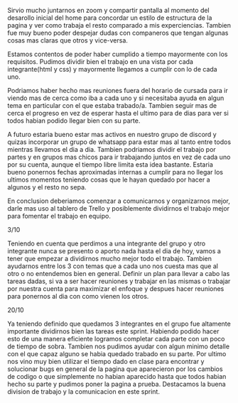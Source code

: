 Sirvio mucho juntarnos en zoom y compartir pantalla al momento del desarollo inicial del home para concordar un estilo de estructura de la pagina y ver como trabaja el resto comparado a mis experciencias. Tambien fue muy bueno poder despejar dudas con companeros que tengan algunas cosas mas claras que otros y vice-versa.

Estamos contentos de poder haber cumplido a tiempo mayormente con los requisitos.
Pudimos dividir bien el trabajo en una vista por cada integrante(html y css) y mayormente llegamos a cumplir con lo de cada uno.

Podriamos haber hecho mas reuniones fuera del horario de cursada para ir viendo mas de cerca como iba a cada uno y si necesitaba ayuda en algun tema en particular con el que estaba trabado/a. Tambien seguir mas de cerca el progreso en vez de esperar hasta el ultimo para de dias para ver si todos habian podido llegar bien con su parte.

A futuro estaria bueno estar mas activos en nuestro grupo de discord y quizas incorporar un grupo de whatsapp para estar mas al tanto entre todos mientras llevamos el dia a dia. Tambien podriamos dividir el trabajo por partes y en grupos mas chicos para ir trabajando juntos en vez de cada uno por su cuenta, aunque el tiempo libre limita esta idea bastante.
Estaria bueno ponernos fechas aproximadas internas a cumplir para no llegar los ultimos momentos teniendo cosas que le hayan quedado por hacer a algunos y el resto no sepa.

En conclusion deberiamos comenzar a comunicarnos y organizarnos mejor, darle mas uso al tablero de Trello y posiblemente dividirnos el trabajo mejor para fomentar el trabajo en equipo.

3/10

Teniendo en cuenta que perdimos a una integrante del grupo y otro integrante nunca se presento o aporto nada hasta el dia de hoy, vamos a tener que empezar a dividirnos mucho mejor todo el trabajo. Tambien ayudarnos entre los 3 con temas que a cada uno nos cuesta mas que al otro o no entendemos bien en general. Definir un plan para llevar a cabo las tareas dadas, si va a ser hacer reuniones y trabajar en las mismas o trabajar por nuestra cuenta para maximizar el enfoque y despues hacer reuniones para ponernos al dia con como vienen los otros.

20/10

Ya teniendo definido que quedamos 3 integrantes en el grupo fue altamente importante dividirnos bien las tareas este sprint. Habiendo podido hacer esto de una manera eficiente logramos completar cada parte con un poco de tiempo de sobra. Tambien nos pudimos ayudar con algun minimo detalle con el que capaz alguno se habia quedado trabado en su parte. Por ultimo nos vino muy bien utilizar el tiempo dado en clase para encontrar y solucionar bugs en general de la pagina que aparecieron por los cambios de codigo o que simplemente no habian aparecido hasta que todos habian hecho su parte y pudimos poner la pagina a prueba. 
Destacamos la buena division de trabajo y la comunicacion en este sprint.